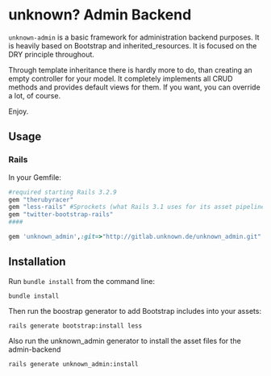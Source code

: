 # unknown? Admin Backend
`unknown-admin` is a basic framework for administration backend purposes. It is heavily based on Bootstrap and inherited_resources.
It is focused on the DRY principle throughout.

Through template inheritance there is hardly more to do, than creating an empty controller for your model.
It completely implements all CRUD methods and provides default views for them.
If you want, you can override a lot, of course.


Enjoy.

## Usage

### Rails

In your Gemfile:
```ruby
#required starting Rails 3.2.9
gem "therubyracer"
gem "less-rails" #Sprockets (what Rails 3.1 uses for its asset pipeline) supports LESS
gem "twitter-bootstrap-rails"
####

gem 'unknown_admin',:git=>"http://gitlab.unknown.de/unknown_admin.git"
```

## Installation

Run `bundle install` from the command line:

    bundle install

Then run the boostrap generator to add Bootstrap includes into your assets:

    rails generate bootstrap:install less

Also run the unknown_admin generator to install the asset files for the admin-backend

    rails generate unknown_admin:install